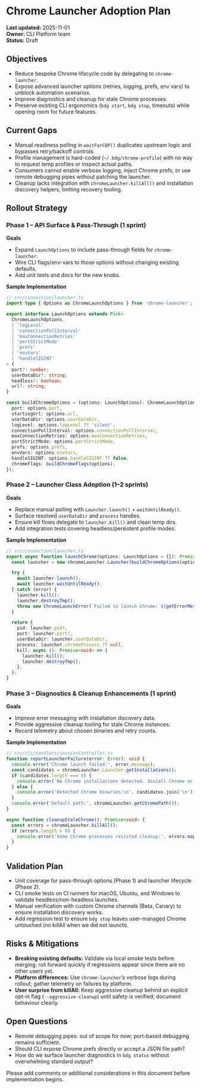 # Chrome Launcher Adoption Plan

**Last updated:** 2025-11-01  
**Owner:** CLI Platform team  
**Status:** Draft

## Objectives
- Reduce bespoke Chrome lifecycle code by delegating to `chrome-launcher`.
- Expose advanced launcher options (retries, logging, prefs, env vars) to unblock automation scenarios.
- Improve diagnostics and cleanup for stale Chrome processes.
- Preserve existing CLI ergonomics (`bdg start`, `bdg stop`, timeouts) while opening room for future features.

## Current Gaps
- Manual readiness polling in `waitForCDP()` duplicates upstream logic and bypasses retry/backoff controls.
- Profile management is hard-coded (`~/.bdg/chrome-profile`) with no way to request temp profiles or inspect actual paths.
- Consumers cannot enable verbose logging, inject Chrome prefs, or use remote debugging pipes without patching the launcher.
- Cleanup lacks integration with `chromeLauncher.killAll()` and installation discovery helpers, limiting recovery tooling.

## Rollout Strategy

### Phase 1 – API Surface & Pass-Through (1 sprint)
**Goals**
- Expand `LaunchOptions` to include pass-through fields for `chrome-launcher`.
- Wire CLI flags/env-vars to those options without changing existing defaults.
- Add unit tests and docs for the new knobs.

**Sample Implementation**
```ts
// src/connection/launcher.ts
import type { Options as ChromeLaunchOptions } from 'chrome-launcher';

export interface LaunchOptions extends Pick<
  ChromeLaunchOptions,
  | 'logLevel'
  | 'connectionPollInterval'
  | 'maxConnectionRetries'
  | 'portStrictMode'
  | 'prefs'
  | 'envVars'
  | 'handleSIGINT'
> {
  port?: number;
  userDataDir?: string;
  headless?: boolean;
  url?: string;
}

const buildChromeOptions = (options: LaunchOptions): ChromeLaunchOptions => ({
  port: options.port,
  startingUrl: options.url,
  userDataDir: options.userDataDir,
  logLevel: options.logLevel ?? 'silent',
  connectionPollInterval: options.connectionPollInterval,
  maxConnectionRetries: options.maxConnectionRetries,
  portStrictMode: options.portStrictMode,
  prefs: options.prefs,
  envVars: options.envVars,
  handleSIGINT: options.handleSIGINT ?? false,
  chromeFlags: buildChromeFlags(options),
});
```

### Phase 2 – Launcher Class Adoption (1–2 sprints)
**Goals**
- Replace manual polling with `Launcher.launch()` + `waitUntilReady()`.
- Surface resolved `userDataDir` and `process` handles.
- Ensure kill flows delegate to `launcher.kill()` and clean temp dirs.
- Add integration tests covering headless/persistent profile modes.

**Sample Implementation**
```ts
// src/connection/launcher.ts
export async function launchChrome(options: LaunchOptions = {}): Promise<LaunchedChrome> {
  const launcher = new chromeLauncher.Launcher(buildChromeOptions(options));

  try {
    await launcher.launch();
    await launcher.waitUntilReady();
  } catch (error) {
    launcher.kill();
    launcher.destroyTmp();
    throw new ChromeLaunchError(`Failed to launch Chrome: ${getErrorMessage(error)}`, error);
  }

  return {
    pid: launcher.pid!,
    port: launcher.port!,
    userDataDir: launcher.userDataDir,
    process: launcher.chromeProcess ?? null,
    kill: async (): Promise<void> => {
      launcher.kill();
      launcher.destroyTmp();
    },
  };
}
```

### Phase 3 – Diagnostics & Cleanup Enhancements (1 sprint)
**Goals**
- Improve error messaging with installation discovery data.
- Provide aggressive cleanup tooling for stale Chrome instances.
- Record telemetry about chosen binaries and retry counts.

**Sample Implementation**
```ts
// src/cli/handlers/sessionController.ts
function reportLauncherFailure(error: Error): void {
  console.error('Chrome launch failed:', error.message);
  const candidates = chromeLauncher.Launcher.getInstallations();
  if (candidates.length === 0) {
    console.error('No Chrome installations detected. Install Chrome or set CHROME_PATH.');
  } else {
    console.error('Detected Chrome binaries:\n', candidates.join('\n'));
  }
  console.error('Default path:', chromeLauncher.getChromePath());
}

async function cleanupStaleChrome(): Promise<void> {
  const errors = chromeLauncher.killAll();
  if (errors.length > 0) {
    console.error('Some Chrome processes resisted cleanup:', errors.map((e) => e.message));
  }
}
```

## Validation Plan
- Unit coverage for pass-through options (Phase 1) and launcher lifecycle (Phase 2).
- CLI smoke tests on CI runners for macOS, Ubuntu, and Windows to validate headless/non-headless launches.
- Manual verification with custom Chrome channels (Beta, Canary) to ensure installation discovery works.
- Add regression test to ensure `bdg stop` leaves user-managed Chrome untouched (no killAll when we did not launch).

## Risks & Mitigations
- **Breaking existing defaults:** Validate via local smoke tests before merging; roll forward quickly if regressions appear since there are no other users yet.
- **Platform differences:** Use `chrome-launcher`’s verbose logs during rollout; gather telemetry on failures by platform.
- **User surprise from killAll:** Keep aggressive cleanup behind an explicit opt-in flag (`--aggressive-cleanup`) until safety is verified; document behaviour clearly.

## Open Questions
- Remote debugging pipes: out of scope for now; port-based debugging remains sufficient.
- Should CLI expose Chrome prefs directly or accept a JSON file path?
- How do we surface launcher diagnostics in `bdg status` without overwhelming standard output?

Please add comments or additional considerations in this document before implementation begins.
